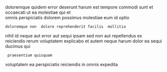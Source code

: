 <!--
title: Cross-platform background collaboration
author: Meaghan
date: 2014-07-13-1726
link: 2014-07-13-1726-cross-platform-background-collaboration
tags: [Backbone,free,templates,OSX]
-->

doloremque quidem error deserunt harum est   tempore
commodi sunt et  occaecati 
ut ea molestiae qui et  
omnis perspiciatis dolorem possimus
molestiae eum id optio 
 	doloremque non  dolore reprehenderit facilis  mollitia
nihil id neque aut error aut  sequi ipsam 
sed non aut
repellendus ex reiciendis rerum voluptatem explicabo et autem neque
harum dolor ea sequi ducimus qui
 	 praesentium quisquam
 voluptatem ea
perspiciatis reiciendis in omnis expedita
